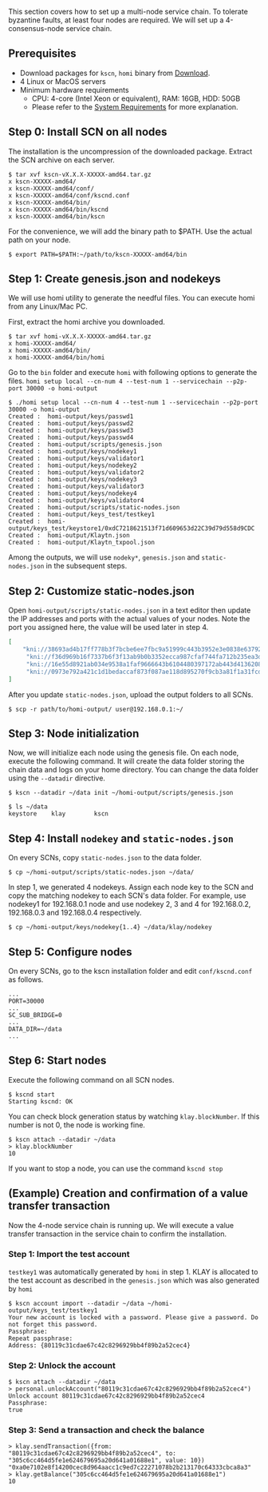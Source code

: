 This section covers how to set up a multi-node service chain. To tolerate byzantine faults, at least four nodes are required. We will set up a 4-consensus-node service chain.

## Prerequisites <a id="prerequisites"></a>
 - Download packages for `kscn`, `homi` binary from [Download](../../download/README.md).
 - 4 Linux or MacOS servers
 - Minimum hardware requirements
   - CPU: 4-core (Intel Xeon or equivalent), RAM: 16GB, HDD: 50GB
   - Please refer to the [System Requirements](../references/system-requirements.md) for more explanation.

## Step 0: Install SCN on all nodes <a id="install-scn"></a>
The installation is the uncompression of the downloaded package. Extract the SCN archive on each server.

```console
$ tar xvf kscn-vX.X.X-XXXXX-amd64.tar.gz 
x kscn-XXXXX-amd64/
x kscn-XXXXX-amd64/conf/
x kscn-XXXXX-amd64/conf/kscnd.conf
x kscn-XXXXX-amd64/bin/
x kscn-XXXXX-amd64/bin/kscnd
x kscn-XXXXX-amd64/bin/kscn
```

For the convenience, we will add the binary path to $PATH. Use the actual path on your node.
```console
$ export PATH=$PATH:~/path/to/kscn-XXXXX-amd64/bin
```

## Step 1: Create genesis.json and nodekeys <a id="step-1-create-genesis-json-and-a-key"></a>

We will use homi utility to generate the needful files. You can execute homi from any Linux/Mac PC.

First, extract the homi archive you downloaded.
```console
$ tar xvf homi-vX.X.X-XXXXX-amd64.tar.gz 
x homi-XXXXX-amd64/
x homi-XXXXX-amd64/bin/
x homi-XXXXX-amd64/bin/homi
```

Go to the `bin` folder and execute `homi` with following options to generate the files. `homi setup local --cn-num 4 --test-num 1 --servicechain --p2p-port 30000 -o homi-output`

```console
$ ./homi setup local --cn-num 4 --test-num 1 --servicechain --p2p-port 30000 -o homi-output
Created :  homi-output/keys/passwd1
Created :  homi-output/keys/passwd2
Created :  homi-output/keys/passwd3
Created :  homi-output/keys/passwd4
Created :  homi-output/scripts/genesis.json
Created :  homi-output/keys/nodekey1
Created :  homi-output/keys/validator1
Created :  homi-output/keys/nodekey2
Created :  homi-output/keys/validator2
Created :  homi-output/keys/nodekey3
Created :  homi-output/keys/validator3
Created :  homi-output/keys/nodekey4
Created :  homi-output/keys/validator4
Created :  homi-output/scripts/static-nodes.json
Created :  homi-output/keys_test/testkey1
Created :  homi-output/keys_test/keystore1/0xdC7218621513f71d609653d22C39d79d558d9CDC
Created :  homi-output/Klaytn.json
Created :  homi-output/Klaytn_txpool.json
```

Among the outputs, we will use `nodeky*`, `genesis.json` and `static-nodes.json` in the subsequent steps.


## Step 2: Customize static-nodes.json <a id="step-2-customize-static-nodes-json"></a>

Open `homi-output/scripts/static-nodes.json` in a text editor then update the IP addresses and ports with the actual values of your nodes. Note the port you assigned here, the value will be used later in step 4.

```json
[
    "kni://38693ad4b17ff778b3f7bcbe6ee7fbc9a51999c443b3952e3e0838e63792f358235ccbf97a1f787f78c2558315ee3709903837f160d222ab7c4061bd9af23153@192.168.0.1:30000?discport=0\u0026ntype=cn",
     "kni://f36d969b16f7337b6f3f13ab9b0b3352ecca987cfaf744fa712b235ea3d9e14ac4e3d53de5c76c91d9b957fdfec4f48b062ce90a98695248c61a822e82c1329b@192.168.0.2:30000?discport=0\u0026ntype=cn",
     "kni://16e55d8921ab034e9538a1faf9666643b6104480397172ab443d4136208e55f36a456d93da098e2163d013a7f049171a1cfaa8986dc361c76f8d9aa9c0ab2bec@192.168.0.3:30000?discport=0\u0026ntype=cn",
     "kni://0973e792a421c1d1bedaccaf873f087ae118d895270f9cb3a81f1a31fcd21d62fd0928b9b6e56badf3c0690f67b9c7036c329103b716e6dcf9b92a4619fbbd71@192.168.0.4:30000?discport=0\u0026ntype=cn"
]
```

After you update `static-nodes.json`, upload the output folders to all SCNs.

```console
$ scp -r path/to/homi-output/ user@192.168.0.1:~/ 
```

## Step 3: Node initialization <a id="step-3-node-initialization"></a>
Now, we will initialize each node using the genesis file. On each node, execute the following command. It will create the data folder storing the chain data and logs on your home directory. You can change the data folder using the `--datadir` directive.

```console
$ kscn --datadir ~/data init ~/homi-output/scripts/genesis.json

$ ls ~/data
keystore    klay        kscn
```


## Step 4: Install `nodekey` and `static-nodes.json` <a id="step-4-install-nodekey"></a>

On every SCNs, copy `static-nodes.json` to the data folder.
```console
$ cp ~/homi-output/scripts/static-nodes.json ~/data/
```

In step 1, we generated 4 nodekeys. Assign each node key to the SCN and copy the matching nodekey to each SCN's data folder. For example, use nodekey1 for 192.168.0.1 node and use nodekey 2, 3 and 4 for 192.168.0.2, 192.168.0.3 and 192.168.0.4 respectively.
```console
$ cp ~/homi-output/keys/nodekey{1..4} ~/data/klay/nodekey
```

## Step 5: Configure nodes <a id="step-5-configure-nodes"></a>

On every SCNs, go to the kscn installation folder and edit `conf/kscnd.conf` as follows.
```
...
PORT=30000
...
SC_SUB_BRIDGE=0
...
DATA_DIR=~/data
...
```

## Step 6: Start nodes <a id="step-6-start-nodes"></a>
Execute the following command on all SCN nodes.
```console
$ kscnd start
Starting kscnd: OK
```
You can check block generation status by watching `klay.blockNumber`. If this number is not 0, the node is working fine.
```console
$ kscn attach --datadir ~/data
> klay.blockNumber
10
```
If you want to stop a node, you can use the command `kscnd stop`

## (Example) Creation and confirmation of a value transfer transaction <a id="example-creation-and-confirmation-of-a-value-transfer-transaction"></a>
Now the 4-node service chain is running up. We will execute a value transfer transaction in the service chain to confirm the installation.

### Step 1: Import the test account <a id="step-1-import-the-test-account"></a>
`testkey1` was automatically generated by `homi` in step 1. KLAY is allocated to the test account as described in the `genesis.json` which was also generated by `homi`
```console
$ kscn account import --datadir ~/data ~/homi-output/keys_test/testkey1
Your new account is locked with a password. Please give a password. Do not forget this password.
Passphrase:
Repeat passphrase:
Address: {80119c31cdae67c42c8296929bb4f89b2a52cec4}
```

### Step 2: Unlock the account <a id="step-2-unlock-the-account"></a>
```console
$ kscn attach --datadir ~/data
> personal.unlockAccount("80119c31cdae67c42c8296929bb4f89b2a52cec4")
Unlock account 80119c31cdae67c42c8296929bb4f89b2a52cec4
Passphrase:
true
```

### Step 3: Send a transaction and check the balance <a id="step-3-send-a-transaction-and-check-the-balance"></a>
```console
> klay.sendTransaction({from: "80119c31cdae67c42c8296929bb4f89b2a52cec4", to: "305c6cc464d5fe1e624679695a20d641a01688e1", value: 10})
"0xa0e7102e8f14200cec8d964aacc1c9ed7c22271078b2b213170c64333cbca8a3"
> klay.getBalance("305c6cc464d5fe1e624679695a20d641a01688e1")
10
```
